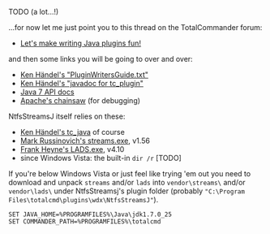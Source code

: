 TODO (a lot...!)

...for now let me just point you to this thread on the TotalCommander forum:
* [Let's make writing Java plugins fun!](http://ghisler.ch/board/viewtopic.php?t=39016)

and then some links you will be going to over and over:
* [Ken Händel's "PluginWritersGuide.txt"](http://java.totalcmd.net/V1.7/PluginWritersGuide.txt)
* [Ken Händel's "javadoc for tc_plugin"](http://java.totalcmd.net/V1.7/javadoc/index.html)
* [Java 7 API docs](http://docs.oracle.com/javase/7/docs/api/)
* [Apache's chainsaw](http://logging.apache.org/chainsaw/download.html) (for debugging)

NtfsStreamsJ itself relies on these:
* [Ken Händel's tc_java](http://www.totalcmd.net/plugring/tc_java.html) of course
* [Mark Russinovich's streams.exe](http://technet.microsoft.com/de-de/sysinternals/bb897440), v1.56
* [Frank Heyne's LADS.exe](http://www.heysoft.de/en/software/lads.php?lang=EN), v4.10
* since Windows Vista: the built-in `dir /r` [TODO]

If you're below Windows Vista or just feel like trying 'em out you need to download and unpack
`streams` and/or `lads` into `vendor\streams\` and/or `vendor\lads\` under NtfsStreamsj's plugin folder
(probably `"C:\Program Files\totalcmd\plugins\wdx\NtfsStreamsJ"`).

```
SET JAVA_HOME=%PROGRAMFILES%\Java\jdk1.7.0_25
SET COMMANDER_PATH=%PROGRAMFILES%\totalcmd
```
